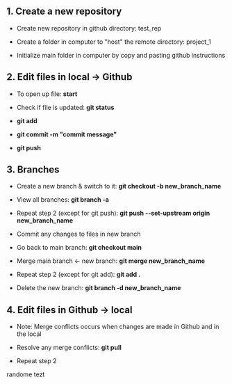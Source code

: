 ## 1. Create a new repository

* Create new repository in github directory: test_rep

* Create a folder in computer to "host" the remote directory: project_1

* Initialize main folder in computer by copy and pasting github instructions

## 2. Edit files in local -> Github

* To open up file: **start <file name>**

* Check if file is updated: **git status**

* **git add <file name>**

* **git commit -m "commit message"**

* **git push**

## 3. Branches

* Create a new branch & switch to it: **git checkout -b new_branch_name**

* View all branches: **git branch -a**

* Repeat step 2 (except for git push): **git push --set-upstream origin new_branch_name**

* Commit any changes to files in new branch

* Go back to main branch: **git checkout main**

* Merge main branch <- new branch: **git merge new_branch_name**

* Repeat step 2 (except for git add): **git add .**

* Delete the new branch: **git branch -d new_branch_name**

## 4. Edit files in Github -> local

* Note: Merge conflicts occurs when changes are made in Github and in the local

* Resolve any merge conflicts: **git pull**

* Repeat step 2


randome tezt


